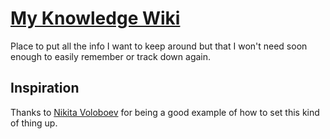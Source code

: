 # [My Knowledge Wiki](https://wiki.davidbuckley.ca)

Place to put all the info I want to keep around but that I won't need soon enough to easily remember or track down again.

## Inspiration

Thanks to [Nikita Voloboev](https://wiki.nikitavoloboev.xyz/) for being a good example of how to set this kind of thing up.
